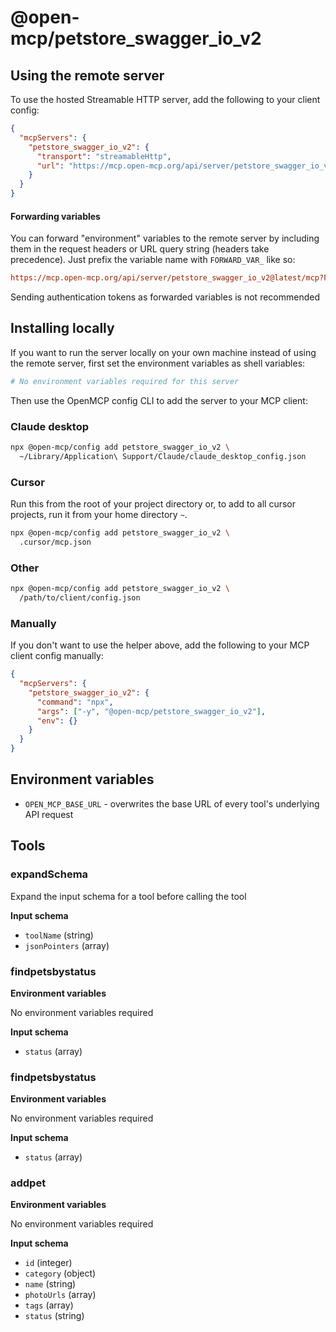 # @open-mcp/petstore_swagger_io_v2

## Using the remote server

To use the hosted Streamable HTTP server, add the following to your client config:

```json
{
  "mcpServers": {
    "petstore_swagger_io_v2": {
      "transport": "streamableHttp",
      "url": "https://mcp.open-mcp.org/api/server/petstore_swagger_io_v2@latest/mcp"
    }
  }
}
```

#### Forwarding variables

You can forward "environment" variables to the remote server by including them in the request headers or URL query string (headers take precedence). Just prefix the variable name with `FORWARD_VAR_` like so:

```ini
https://mcp.open-mcp.org/api/server/petstore_swagger_io_v2@latest/mcp?FORWARD_VAR_OPEN_MCP_BASE_URL=https%3A%2F%2Fapi.example.com
```

<Callout title="Security" type="warn">
  Sending authentication tokens as forwarded variables is not recommended
</Callout>

## Installing locally

If you want to run the server locally on your own machine instead of using the remote server, first set the environment variables as shell variables:

```bash
# No environment variables required for this server
```

Then use the OpenMCP config CLI to add the server to your MCP client:

### Claude desktop

```bash
npx @open-mcp/config add petstore_swagger_io_v2 \
  ~/Library/Application\ Support/Claude/claude_desktop_config.json
```

### Cursor

Run this from the root of your project directory or, to add to all cursor projects, run it from your home directory `~`.

```bash
npx @open-mcp/config add petstore_swagger_io_v2 \
  .cursor/mcp.json
```

### Other

```bash
npx @open-mcp/config add petstore_swagger_io_v2 \
  /path/to/client/config.json
```

### Manually

If you don't want to use the helper above, add the following to your MCP client config manually:

```json
{
  "mcpServers": {
    "petstore_swagger_io_v2": {
      "command": "npx",
      "args": ["-y", "@open-mcp/petstore_swagger_io_v2"],
      "env": {}
    }
  }
}
```

## Environment variables

- `OPEN_MCP_BASE_URL` - overwrites the base URL of every tool's underlying API request


## Tools

### expandSchema

Expand the input schema for a tool before calling the tool

**Input schema**

- `toolName` (string)
- `jsonPointers` (array)

### findpetsbystatus

**Environment variables**

No environment variables required

**Input schema**

- `status` (array)

### findpetsbystatus

**Environment variables**

No environment variables required

**Input schema**

- `status` (array)

### addpet

**Environment variables**

No environment variables required

**Input schema**

- `id` (integer)
- `category` (object)
- `name` (string)
- `photoUrls` (array)
- `tags` (array)
- `status` (string)
